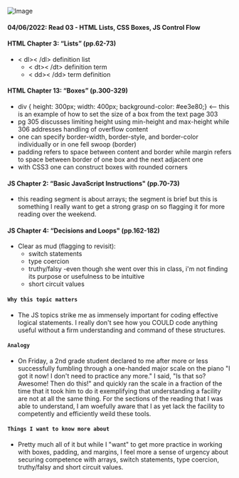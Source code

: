 ![Image](https://images.unsplash.com/photo-1620295153878-8e6026f3be98?ixlib=rb-1.2.1&ixid=MnwxMjA3fDB8MHxwaG90by1wYWdlfHx8fGVufDB8fHx8&auto=format&fit=crop&w=1074&q=80)

#### 04/06/2022: Read 03 - HTML Lists, CSS Boxes, JS Control Flow

#### HTML Chapter 3: “Lists” (pp.62-73)
* < dl>< /dl> definition list
  * < dt>< /dt> definition term
  * < dd>< /dd> term definition
  
#### HTML Chapter 13: “Boxes” (p.300-329)
  * div { height: 300px; width: 400px; background-color: #ee3e80;}  <-- this is an example of how to set the size of a box from the text page 303
  * pg 305 discusses limiting height using min-height and max-height while 306 addresses handling of overflow content
  * one can specify border-width, border-style, and border-color individually or in one fell swoop (border)
  * padding refers to space between content and border while margin refers to space between border of one box and the next adjacent one
  * with CSS3 one can construct boxes with rounded corners

#### JS Chapter 2: “Basic JavaScript Instructions" (pp.70-73)
* this reading segment is about arrays; the segment is brief but this is something I really want to get a strong grasp on so flagging it for more reading over the weekend.
    
#### JS Chapter 4: “Decisions and Loops" (pp.162-182) 
* Clear as mud (flagging to revisit):
  * switch statements
  * type coercion 
  * truthy/falsy -even though she went over this in class, i'm not finding its purpose or usefulness to be intuitive
  * short circuit values
    
    
#### `Why this topic matters`
* The JS topics strike me as immensely important for coding effective logical statements. I really don't see how you COULD code anything useful without a firm understanding and command of these structures.
    
#### `Analogy `
* On Friday, a 2nd grade student declared to me after more or less successfully fumbling through a one-handed major scale on the piano "I got it now! I don't need to practice any more." I said, "Is that so? Awesome! Then do this!" and quickly ran the scale in a fraction of the time that it took him to do it exemplifying that understanding a facility are not at all the same thing. For the sections of the reading that I was able to understand, I am woefully aware that I as yet lack the facility to competently and efficiently weild these tools.
        
#### `Things I want to know more about`
* Pretty much all of it but while I "want" to get more practice in working with boxes, padding, and margins, I feel more a sense of urgency about securing competence with arrays, switch statements, type coercion, truthy/falsy and short circuit values.
   
